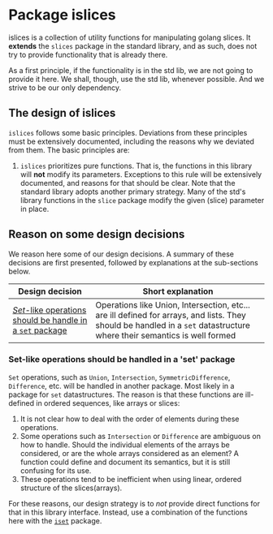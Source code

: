 # Package islices

islices is a collection of utility functions for manipulating golang slices. It
__extends__ the `slices` package in the standard library, and as such, does not try to
provide functionality that is already there.

As a first principle, if the functionality is in the std lib, we are not going to
provide it here. We shall, though, use the std lib, whenever possible. And we strive to
be our only dependency.

## The design of islices

`islices` follows some basic principles.  Deviations from these principles must be extensively documented, including the reasons why we deviated from them.  The basic principles are:

1. `islices` prioritizes pure functions.  That is, the functions in this library will __not__ modify its parameters.  Exceptions to this rule will be extensively documented, and reasons for that should be clear.  Note that the standard library adopts another primary strategy.  Many of the std's library functions in the `slice` package modify the given (slice) parameter in place. 


## Reason on some design decisions

We reason here some of our design decisions. A summary of these decisions are first presented, followed by explanations at the sub-sections below.

| Design decision | Short explanation |
|-------- |------- |
| [_Set_-like operations should be handle in a `set` package](#set-like-operations-should-be-handled-in-a-set-package) | Operations like Union, Intersection, etc... are ill defined for arrays, and lists.  They should be handled in a `set` datastructure where their semantics is well formed |

### __Set__-like operations should be handled in a 'set' package

`Set` operations, such as `Union`, `Intersection`, `SymmetricDifference`, `Difference`, etc. will be handled in another package.  Most likely in a package for `set` datastructures. The reason is that these functions are ill-defined in ordered sequences, like arrays or slices:

1. It is not clear how to deal with the order of elements during these operations.
2. Some operations such as `Intersection` or `Difference` are ambiguous on how to handle.  Should the individual elements of the arrays be considered, or are the whole arrays considered as an element?  A function could define and document its semantics, but it is still confusing for its use.
3. These operations tend to be inefficient when using linear, ordered structure of the slices(arrays).

For these reasons, our design strategy is to _not_ provide direct functions for that in this library interface.  Instead, use a combination of the functions here with the [`iset`](../iset) package.